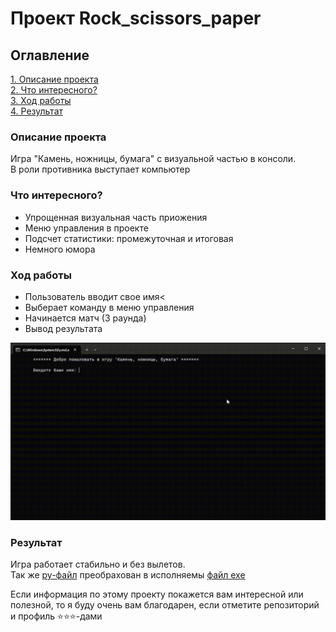 # Проект Rock_scissors_paper

## Оглавление  
[1. Описание проекта](README.md#Описание-проекта)  
[2. Что интересного?](README.md#Что-интересного?)  
[3. Ход работы](README.md#Ход-работы)  
[4. Результат](README.md#ЭРезультат)

### Описание проекта    
Игра "Камень, ножницы, бумага" с визуальной частью в консоли. <br>В роли противника выступает компьютер


### Что интересного?
- Упрощенная визуальная часть приожения
- Меню управления в проекте
- Подсчет статистики: промежуточная и итоговая
- Немного юмора

### Ход работы
- Пользователь вводит свое имя<
- Выберает команду в меню управления
- Начинается матч (3 раунда)
- Вывод результата

![input.png](dist/image.gif)

### Результат
Игра работает стабильно и без вылетов. <br>Так же [py-файл](main.py) преобрахован в исполняемы [файл exe](dist/Rock_scissors_paper.exe)

Если информация по этому проекту покажется вам интересной или полезной, то я буду очень вам благодарен, если отметите репозиторий и профиль ⭐️⭐️⭐️-дами
